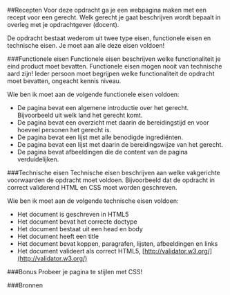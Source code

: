 ##Recepten
Voor deze opdracht ga je een webpagina maken met een recept voor een gerecht. Welk gerecht je gaat beschrijven wordt bepaalt in overleg met je opdrachtgever (docent).

De opdracht bestaat wederom uit twee type eisen, functionele eisen en technische eisen. Je moet aan alle deze eisen voldoen!

###Functionele eisen
Functionele eisen beschrijven welke functionaliteit je eind product moet bevatten. Functionele eisen mogen nooit van technische aard zijn! Ieder persoon moet begrijpen welke functionaliteit de opdracht moet bevatten, ongeacht kennis niveau.

Wie ben ik moet aan de volgende functionele eisen voldoen:
* De pagina bevat een algemene introductie over het gerecht. Bijvoorbeeld uit welk land het gerecht komt.
* De pagina bevat een overzicht met daarin de bereidingstijd en voor hoeveel personen het gerecht is. 
* De pagina bevat een lijst met alle benodigde ingrediënten.
* De pagina bevat een lijst met daarin de bereidingswijze van het gerecht.
* De pagina bevat afbeeldingen die de content van de pagina verduidelijken. 

###Technische eisen
Technische eisen beschrijven aan welke vakgerichte voorwaarden de opdracht moet voldoen. Bijvoorbeeld dat de opdracht in correct validerend HTML en CSS moet worden geschreven. 

Wie ben ik moet aan de volgende technische eisen voldoen:
* Het document is geschreven in HTML5
* Het document bevat het correcte doctype 
* Het document bestaat uit een head en body
* Het document heeft een title
* Het document bevat koppen, paragrafen, lijsten, afbeeldingen en links
* Het document valideert als correct HTML5, [http://validator.w3.org/](http://validator.w3.org/)

###Bonus
Probeer je pagina te stijlen met CSS!

###Bronnen
